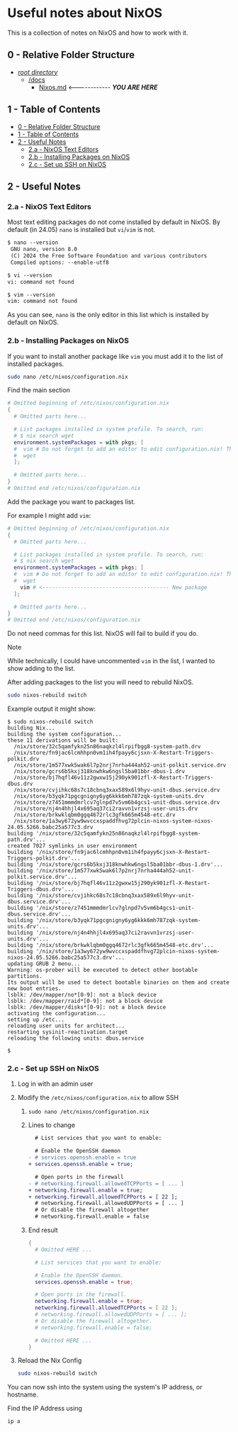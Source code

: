 # Useful notes about NixOS

This is a collection of notes on NixOS and how to work with it.

## 0 - Relative Folder Structure

- [*root directory*](../README.md)
  - [/docs](./README.md)
    - [Nixos.md](Nixos.md) <------------ ***YOU ARE HERE***

## 1 - Table of Contents

- [0 - Relative Folder Structure](#0---relative-folder-structure)
- [1 - Table of Contents](#1---table-of-contents)
- [2 - Useful Notes](#2---useful-notes)
  - [2.a - NixOS Text Editors](#2a---nixos-text-editors)
  - [2.b - Installing Packages on NixOS](#2b---installing-packages-on-nixos)
  - [2.c - Set up SSH on NixOS](#2c---set-up-ssh-on-nixos)

## 2 - Useful Notes

### 2.a - NixOS Text Editors

Most text editing packages do not come installed by default in NixOS.
By default (in 24.05) `nano` is installed but `vi`/`vim` is not.

```txt
$ nano --version
 GNU nano, version 8.0
 (C) 2024 the Free Software Foundation and various contributors
 Compiled options: --enable-utf8

$ vi --version
vi: command not found

$ vim --version
vim: command not found
```

As you can see, `nano` is the only editor in this list which is installed by default on NixOS.

### 2.b - Installing Packages on NixOS

If you want to install another package like `vim` you must add it to the list of installed packages.

```bash
sudo nano /etc/nixos/configuration.nix
```

Find the main section

```nix
# Omitted beginning of /etc/nixos/configuration.nix
{
  # Omitted parts here...

  # List packages installed in system profile. To search, run:
  # $ nix search wget
  environment.systemPackages = with pkgs; [
  #  vim # Do not forget to add an editor to edit configuration.nix! The Nano editor is also installed by default.
  #  wget
  ];

  # Omitted parts here...
}
# Omitted end /etc/nixos/configuration.nix
```

Add the package you want to packages list.

For example I might add `vim`:

```nix
# Omitted beginning of /etc/nixos/configuration.nix
{
  # Omitted parts here...

  # List packages installed in system profile. To search, run:
  # $ nix search wget
  environment.systemPackages = with pkgs; [
  #  vim # Do not forget to add an editor to edit configuration.nix! The Nano editor is also installed by default.
  #  wget
    vim # <---------------------------------------- New package
  ];

  # Omitted parts here...
}
# Omitted end /etc/nixos/configuration.nix
```

Do not need commas for this list. NixOS will fail to build if you do.

> [!NOTE]
> While technically, I could have uncommented `vim` in the list, I wanted to show adding to the list.

After adding packages to the list you will need to rebuild NixOS.

```bash
sudo nixos-rebuild switch
```

Example output it might show:

```text
$ sudo nixos-rebuild switch
building Nix...
building the system configuration...
these 11 derivations will be built:
  /nix/store/32c5qamfykn25n86naqkzl4lrpifbgg8-system-path.drv
  /nix/store/fn9jac6lcmhhpn0vm1ih4fpayy6cjsxn-X-Restart-Triggers-polkit.drv
  /nix/store/1m577xwk5wak6l7p2nrj7nrha444ah52-unit-polkit.service.drv
  /nix/store/gcrs6b5kxj318knwhkw6ngsl5ba01bbr-dbus-1.drv
  /nix/store/bj7hqfl46v11z2gwxw15j290yk901zfl-X-Restart-Triggers-dbus.drv
  /nix/store/cvjihkc68s7c18cbnq3xax589x6l9hyv-unit-dbus.service.drv
  /nix/store/b3yqk71pgcgnigny6yg6kkk6mh787zqk-system-units.drv
  /nix/store/z7451mmmdmrlcv7glnpd7v5vm6b4gcs1-unit-dbus.service.drv
  /nix/store/nj4n4hhjl4x695aq37ci2ravvn1vrzsj-user-units.drv
  /nix/store/brkwklqbm0ggq4672rlc3gfk665m4548-etc.drv
  /nix/store/1a3wy672yw9wvccxspaddfhvg72plcin-nixos-system-nixos-24.05.5266.babc25a577c3.drv
building '/nix/store/32c5qamfykn25n86naqkzl4lrpifbgg8-system-path.drv'...
created 7027 symlinks in user environment
building '/nix/store/fn9jac6lcmhhpn0vm1ih4fpayy6cjsxn-X-Restart-Triggers-polkit.drv'...
building '/nix/store/gcrs6b5kxj318knwhkw6ngsl5ba01bbr-dbus-1.drv'...
building '/nix/store/1m577xwk5wak6l7p2nrj7nrha444ah52-unit-polkit.service.drv'...
building '/nix/store/bj7hqfl46v11z2gwxw15j290yk901zfl-X-Restart-Triggers-dbus.drv'...
building '/nix/store/cvjihkc68s7c18cbnq3xax589x6l9hyv-unit-dbus.service.drv'...
building '/nix/store/z7451mmmdmrlcv7glnpd7v5vm6b4gcs1-unit-dbus.service.drv'...
building '/nix/store/b3yqk71pgcgnigny6yg6kkk6mh787zqk-system-units.drv'...
building '/nix/store/nj4n4hhjl4x695aq37ci2ravvn1vrzsj-user-units.drv'...
building '/nix/store/brkwklqbm0ggq4672rlc3gfk665m4548-etc.drv'...
building '/nix/store/1a3wy672yw9wvccxspaddfhvg72plcin-nixos-system-nixos-24.05.5266.babc25a577c3.drv'...
updating GRUB 2 menu...
Warning: os-prober will be executed to detect other bootable partitions.
Its output will be used to detect bootable binaries on them and create new boot entries.
lsblk: /dev/mapper/no*[0-9]: not a block device
lsblk: /dev/mapper/raid*[0-9]: not a block device
lsblk: /dev/mapper/disks*[0-9]: not a block device
activating the configuration...
setting up /etc...
reloading user units for architect...
restarting sysinit-reactivation.target
reloading the following units: dbus.service

$
```

### 2.c - Set up SSH on NixOS

1. Log in with an admin user
2. Modify the `/etc/nixos/configuration.nix` to allow SSH
    1. `sudo nano /etc/nixos/configuration.nix`
    2. Lines to change

        ```diff
          # List services that you want to enable:

          # Enable the OpenSSH daemon
        - # services.openssh.enable = true
        + services.openssh.enable = true;

          # Open ports in the firewall
        - # networking.firewall.allowedTCPPorts = [ ... ]
        + networking.firewall.enable = true;
        + networking.firewall.allowedTCPPorts = [ 22 ];
          # networking.firewall.allowedUDPPorts = [ ... ]
          # Or disable the firewall altogether
          # networking.firewall.enable = false
        ```

    3. End result

        ```nix
        {
          # Omitted HERE ...

          # List services that you want to enable:

          # Enable the OpenSSH daemon.
          services.openssh.enable = true;

          # Open ports in the firewall.
          networking.firewall.enable = true;
          networking.firewall.allowedTCPPorts = [ 22 ];
          # networking.firewall.allowedUDPPorts = [ ... ];
          # Or disable the firewall altogether.
          # networking.firewall.enable = false;

          # Omitted HERE ...
        }
        ```

3. Reload the Nix Config

    ```bash
    sudo nixos-rebuild switch
    ```

You can now ssh into the system using the system's IP address, or hostname.

Find the IP Address using

```bash
ip a
```
